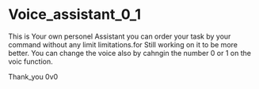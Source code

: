 # Voice_assistant_0_1


This is Your own personel Assistant you can order your task by your command without any limit limitations.for
Still working on it to be more better.
You can change the voice also by cahngin the number 0 or 1 on the voic function.

           
Thank_you 0v0
